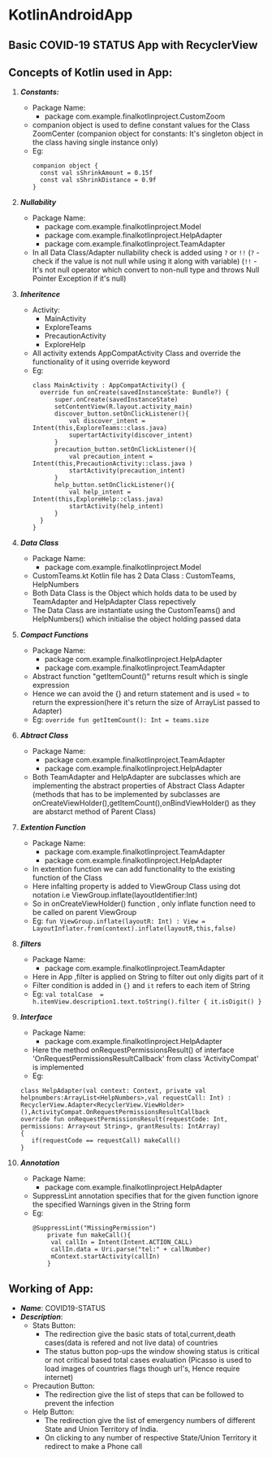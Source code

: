 # KotlinAndroidApp
## Basic COVID-19 STATUS App with RecyclerView
## Concepts of Kotlin used in App:
1. ***Constants:***
	- Package Name: 
	  	- package com.example.finalkotlinproject.CustomZoom
	- companion object is used to define constant values for the Class ZoomCenter
	  (companion object for constants: It's singleton object in the class having single instance only)
	- Eg:
	  ```
	  companion object {
        const val sShrinkAmount = 0.15f
        const val sShrinkDistance = 0.9f
      }
	  ```
2. ***Nullability***
	- Package Name:
	  	- package com.example.finalkotlinproject.Model
	  	- package com.example.finalkotlinproject.HelpAdapter
	  	- package com.example.finalkotlinproject.TeamAdapter
	- In all Data Class/Adapter nullability check is added using `?` or `!!`
	  (`?` - check if the value is not null while using it along with variable)
	  (`!!` - It's not null operator which convert to non-null type and throws Null Pointer Exception if it's null) 

3. ***Inheritence***
	- Activity:
	  	- MainActivity
	  	- ExploreTeams
	  	- PrecautionActivity
	  	- ExploreHelp
	- All activity extends AppCompatActivity Class and override the functionality of it using override keyword
	- Eg:
	  ```
	  class MainActivity : AppCompatActivity() {
    	override fun onCreate(savedInstanceState: Bundle?) {
        	super.onCreate(savedInstanceState)
        	setContentView(R.layout.activity_main)
        	discover_button.setOnClickListener(){
            	val discover_intent = Intent(this,ExploreTeams::class.java)
            	supertartActivity(discover_intent)
        	}
        	precaution_button.setOnClickListener(){
            	val precaution_intent = Intent(this,PrecautionActivity::class.java )
            	startActivity(precaution_intent)
        	}
        	help_button.setOnClickListener(){
            	val help_intent = Intent(this,ExploreHelp::class.java)
            	startActivity(help_intent)
        	}
        }
      }
      ```
4. ***Data Class***
	- Package Name:
	  	- package com.example.finalkotlinproject.Model
    - CustomTeams.kt Kotlin file has 2 Data Class : CustomTeams, HelpNumbers
    - Both Data Class is the Object which holds data to be used by TeamAdapter and HelpAdapter Class repectively
    - The Data Class are instantiate using the CustomTeams(<data>) and HelpNumbers(<data>) which initialise the object holding passed data

5. ***Compact Functions***
	- Package Name:
	  	- package com.example.finalkotlinproject.HelpAdapter
	  	- package com.example.finalkotlinproject.TeamAdapter
    - Abstract function "getItemCount()" returns result which is single expression 
    - Hence we can avoid the {} and return statement and is used = to return the expression(here it's return the size of ArrayList passed to Adapter) 
    - Eg:
      `override fun getItemCount(): Int = teams.size`  

6. ***Abtract Class***
	- Package Name:
		- package com.example.finalkotlinproject.TeamAdapter
		- package com.example.finalkotlinproject.HelpAdapter
	- Both TeamAdapter and HelpAdapter are subclasses which are implementing the abstract properties of Abstract Class Adapter
	  (methods that has to be implemented by subclasses are onCreateViewHolder(),getItemCount(),onBindViewHolder() as they are abstarct method of Parent Class)

7. ***Extention Function***
    - Package Name:
      	- package com.example.finalkotlinproject.TeamAdapter
	  	- package com.example.finalkotlinproject.HelpAdapter
	- In extention function we can add functionality to the existing function of the Class
	- Here infalting property is added to ViewGroup Class using dot notation i.e ViewGroup.inflate(layoutIdentifier:Int)
	- So in onCreateViewHolder() function , only inflate function need to be called on parent ViewGroup	      
    - Eg: 
      `fun ViewGroup.inflate(layoutR: Int) : View = LayoutInflater.from(context).inflate(layoutR,this,false)`

8. ***filters***
    - Package Name:
      - package com.example.finalkotlinproject.TeamAdapter
    - Here in App ,filter is applied on String to filter out only digits part of it
    - Filter condition is added in `{}` and `it` refers to each item of String
    - Eg:
      `val totalCase  = h.itemView.description1.text.toString().filter { it.isDigit() }`
9. ***Interface***
	- Package Name:
	    - package com.example.finalkotlinproject.HelpAdapter
	- Here the method onRequestPermissionsResult() of interface 'OnRequestPermissionsResultCallback' from class 'ActivityCompat' is implemented
	- Eg:
	```
	class HelpAdapter(val context: Context, private val helpnumbers:ArrayList<HelpNumbers>,val requestCall: Int) :  RecyclerView.Adapter<RecyclerView.ViewHolder>(),ActivityCompat.OnRequestPermissionsResultCallback
	override fun onRequestPermissionsResult(requestCode: Int, permissions: Array<out String>, grantResults: IntArray)        
	{
	   if(requestCode == requestCall) makeCall()
	}
	```

10. ***Annotation***
	- Package Name: 
	    - package com.example.finalkotlinproject.HelpAdapter
	- SuppressLint annotation specifies that for the given function ignore the specified Warnings given in the String form
	- Eg:
	  ```
	  @SuppressLint("MissingPermission")
          private fun makeCall(){
           val callIn = Intent(Intent.ACTION_CALL)
           callIn.data = Uri.parse("tel:" + callNumber)
           mContext.startActivity(callIn)
          }
	  ```

## Working of App:

- ***Name***: COVID19-STATUS
- ***Description***:
  - Stats Button:
    - The redirection give the basic stats of total,current,death cases(data is refered and not live data) of countries
    - The status button pop-ups the window showing status is critical or not critical based total cases evaluation
    (Picasso is used to load images of countries flags though url's, Hence require internet)
  - Precaution Button:
    - The redirection give the list of steps that can be followed to prevent the infection
  - Help Button:
    - The redirection give the list of emergency numbers of different State and Union Territory of India. 
    - On clicking to any number of respective State/Union Territory it redirect to make a Phone call
   
